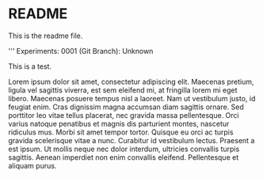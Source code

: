 README
=======
This is the readme file.

'''
Experiments:
0001 (Git Branch): Unknown

This is a test.

Lorem ipsum dolor sit amet, consectetur adipiscing elit. Maecenas pretium, ligula vel sagittis viverra, est sem eleifend mi, at fringilla lorem mi eget libero. Maecenas posuere tempus nisl a laoreet. Nam ut vestibulum justo, id feugiat enim. Cras dignissim magna accumsan diam sagittis ornare. Sed porttitor leo vitae tellus placerat, nec gravida massa pellentesque. Orci varius natoque penatibus et magnis dis parturient montes, nascetur ridiculus mus. Morbi sit amet tempor tortor. Quisque eu orci ac turpis gravida scelerisque vitae a nunc. Curabitur id vestibulum lectus. Praesent a est ipsum. Ut mollis neque nec dolor interdum, ultricies convallis turpis sagittis. Aenean imperdiet non enim convallis eleifend. Pellentesque et aliquam purus.
